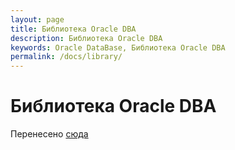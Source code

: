 ```yaml
---
layout: page
title: Библиотека Oracle DBA
description: Библиотека Oracle DBA
keywords: Oracle DataBase, Библиотека Oracle DBA
permalink: /docs/library/
---
```


# Библиотека Oracle DBA

Перенесено <a href="/database/beginning/library/">сюда</a>
